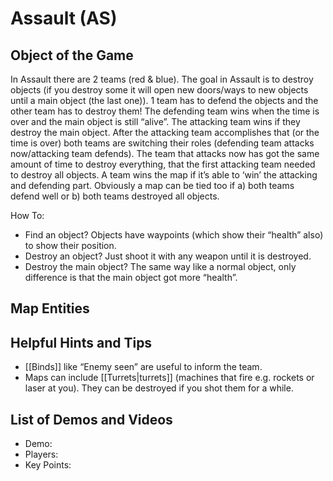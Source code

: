Assault (AS)
============

Object of the Game
------------------

In Assault there are 2 teams (red & blue). The goal in Assault is to destroy objects (if you destroy some it will open new doors/ways to new objects until a main object (the last one)). 1 team has to defend the objects and the other team has to destroy them! The defending team wins when the time is over and the main object is still “alive”. The attacking team wins if they destroy the main object. After the attacking team accomplishes that (or the time is over) both teams are switching their roles (defending team attacks now/attacking team defends). The team that attacks now has got the same amount of time to destroy everything, that the first attacking team needed to destroy all objects. A team wins the map if it’s able to ‘win’ the attacking and defending part. Obviously a map can be tied too if a) both teams defend well or b) both teams destroyed all objects.

How To:

- Find an object? Objects have waypoints (which show their “health” also) to show their position.
- Destroy an object? Just shoot it with any weapon until it is destroyed.
- Destroy the main object? The same way like a normal object, only difference is that the main object got more “health”.

Map Entities
------------

<Insert Map Entities here>

Helpful Hints and Tips
----------------------

- [[Binds]] like “Enemy seen” are useful to inform the team.
- Maps can include [[Turrets|turrets]] (machines that fire e.g. rockets or laser at you). They can be destroyed if you shot them for a while.

List of Demos and Videos
------------------------

-   Demo: <Insert Demo or Video Here>
-   Players: <Insert Player Names Here>
-   Key Points: <Insert key points in match here>

